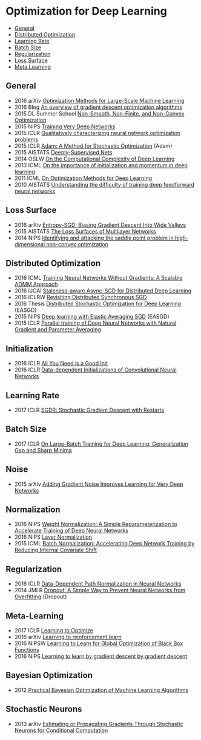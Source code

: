 # Optimization for Deep Learning

- [General](#general)  
- [Distributed Optimization](#distributed-optimization)  
- [Learning Rate](#learning-rate)  
- [Batch Size](#batch-size)
- [Regularization](#regularization)
- [Loss Surface](#loss-surface)
- [Meta Learning](#meta-learning)

## General
- 2016 arXiv [Optimization Methods for Large-Scale Machine Learning](https://arxiv.org/abs/1606.04838)  
- 2016 Blog [An overview of gradient descent optimization algorithms](http://sebastianruder.com/optimizing-gradient-descent/index.html)  
- 2015 DL Summer School [Non-Smooth, Non-Finite, and Non-Convex Optimization](http://www.iro.umontreal.ca/~memisevr/dlss2015/2015_DLSS_NonSmoothNonFiniteNonConvex.pdf)  
- 2015 NIPS [Training Very Deep Networks](http://papers.nips.cc/paper/5850-training-very-deep-networks.pdf)  
- 2015 ICLR [Qualitatively characterizing neural network optimization problems](https://arxiv.org/pdf/1412.6544.pdf)  
- 2015 ICLR [Adam: A Method for Stochastic Optimization](http://arxiv.org/abs/1412.6980) (Adam)   
- 2015 AISTATS [Deeply-Supervised Nets](http://jmlr.org/proceedings/papers/v38/lee15a.pdf)  
- 2014 OSLW [On the Computational Complexity of Deep Learning](http://lear.inrialpes.fr/workshop/osl2015/slides/osl2015_shalev_shwartz.pdf)  
- 2013 ICML [On the importance of initialization and momentum in deep learning](http://www.cs.toronto.edu/~fritz/absps/momentum.pdf)  
- 2011 ICML [On Optimization Methods for Deep Learning](http://ai.stanford.edu/~quocle/LeNgiCoaLahProNg11.pdf)  
- 2010 AISTATS [Understanding the difficulty of training deep feedforward neural networks](http://jmlr.org/proceedings/papers/v9/glorot10a/glorot10a.pdf)  

## Loss Surface
- 2016 arXiv [Entropy-SGD: Biasing Gradient Descent Into Wide Valleys](https://arxiv.org/abs/1611.01838)  
- 2015 AISTATS [The Loss Surfaces of Multilayer Networks](http://www.jmlr.org/proceedings/papers/v38/choromanska15.pdf)  
- 2014 NIPS [Identifying and attacking the saddle point problem in high-dimensional non-convex optimization](http://papers.nips.cc/paper/5486-identifying-and-attacking-the-saddle-point-problem-in-high-dimensional-non-convex-optimization.pdf)  

## Distributed Optimization  
- 2016 ICML [Training Neural Networks Without Gradients: A Scalable ADMM Approach](http://jmlr.org/proceedings/papers/v48/taylor16.pdf)  
- 2016 IJCAI [Staleness-aware Async-SGD for Distributed Deep Learning](http://www.ijcai.org/Proceedings/16/Papers/335.pdf)  
- 2016 ICLRW [Revisiting Distributed Synchronous SGD](http://arxiv.org/abs/1604.00981)  
- 2016 Thesis [Distributed Stochastic Optimization for Deep Learning](https://cs.nyu.edu/media/publications/zhang_sixin.pdf) (EASGD)    
- 2015 NIPS [Deep learning with Elastic Averaging SGD](https://www.cs.nyu.edu/~zsx/nips2015.pdf) (EASGD)  
- 2015 ICLR [Parallel training of Deep Neural Networks with Natural Gradient and Parameter Averaging](http://arxiv.org/pdf/1409.1556v6.pdf)  

## Initialization
- 2016 ICLR [All You Need is a Good Init](https://arxiv.org/pdf/1511.06422.pdf)  
- 2016 ICLR [Data-dependent Initializations of Convolutional Neural Networks](https://arxiv.org/pdf/1511.06856.pdf)  

## Learning Rate  
- 2017 ICLR [SGDR: Stochastic Gradient Descent with Restarts](https://openreview.net/pdf?id=Skq89Scxx)  

## Batch Size
- 2017 ICLR [On Large-Batch Training for Deep Learning: Generalization Gap and Sharp Minima](https://openreview.net/pdf?id=H1oyRlYgg)  

## Noise
- 2015 arXiv [Adding Gradient Noise Improves Learning for Very Deep Networks](http://arxiv.org/abs/1511.06807)      

## Normalization
- 2016 NIPS [Weight Normalization: A Simple Reparameterization to Accelerate Training of Deep Neural Networks](https://arxiv.org/pdf/1602.07868.pdf)  
- 2016 NIPS [Layer Normalization](https://arxiv.org/pdf/1607.06450.pdf)  
- 2015 ICML [Batch Normalization: Accelerating Deep Network Training by Reducing Internal Covariate Shift](http://jmlr.org/proceedings/papers/v37/ioffe15.pdf)  

## Regularization  
- 2016 ICLR [Data-Dependent Path Normalization in Neural Networks](http://arxiv.org/pdf/1511.06747v4.pdf)  
- 2014 JMLR [Dropout: A Simple Way to Prevent Neural Networks from Overfitting](https://www.cs.toronto.edu/~hinton/absps/JMLRdropout.pdf) (Dropout)   

## Meta-Learning  
- 2017 ICLR [Learning to Optimize](https://openreview.net/pdf?id=ry4Vrt5gl)  
- 2016 arXiv [Learning to reinforcement learn](https://arxiv.org/abs/1611.05763)  
- 2016 NIPSW [Learning to Learn for Global Optimization of Black Box Functions](https://arxiv.org/abs/1611.03824)  
- 2016 NIPS [Learning to learn by gradient descent by gradient descent](https://arxiv.org/abs/1606.04474)    

## Bayesian Optimization  
- 2012 [Practical Bayesian Optimization of Machine Learning Algorithms](https://papers.nips.cc/paper/4522-practical-bayesian-optimization-of-machine-learning-algorithms.pdf)  

## Stochastic Neurons
- 2013 arXiv [Estimating or Propagating Gradients Through Stochastic Neurons for Conditional Computation](https://arxiv.org/pdf/1308.3432.pdf)  
